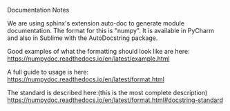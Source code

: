 Documentation Notes

We are using sphinx's extension auto-doc to generate module documentation.
The format for this is "numpy".
It is available in PyCharm and also in Sublime with the AutoDocstring package.

Good examples of what the formatting should look like are here:
https://numpydoc.readthedocs.io/en/latest/example.html

A full guide to usage is here:
https://numpydoc.readthedocs.io/en/latest/format.html

The standard is described here:(this is the most complete description)
https://numpydoc.readthedocs.io/en/latest/format.html#docstring-standard


